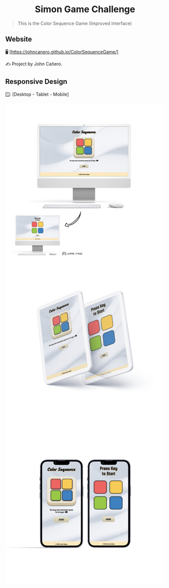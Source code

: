 <!-- markdownlint-configure-file {
  "MD013": {
    "code_blocks": false,
    "tables": false
  },
  "MD033": false,
  "MD041": false
} -->

<div align="center">

# Simon Game Challenge

</div>

> This is the Color Sequence Game (Improved Interface)

## Website

🖥️ [https://johncanero.github.io/ColorSequenceGame/]

✍️ Project by John Cañero.

## Responsive Design

🪟: [Desktop - Tablet - Mobile]

![Desktop View - Simon Game](/images/desktopView.jpg)
![Tablet View - Simon Game](/images/tabletView.jpg)
![Mobile View - Simon Game](/images/mobileResponsive.jpg)
